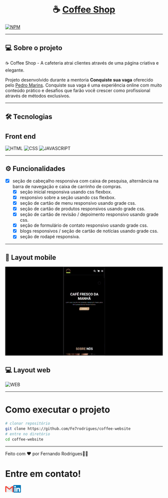 <h1 align="center">
     ☕ <a href="#" alt="site do ecoleta"> Coffee Shop </a>
</h1>


[![NPM](https://img.shields.io/npm/l/react)](https://github.com/Fe7rodrigues/coffee-website/blob/main/LICENSE) 


---

## 💻 Sobre o projeto

☕ Coffee Shop - A cafeteria atrai clientes através de uma página criativa e elegante.


Projeto desenvolvido durante a mentoria **Conquiste sua vaga** oferecido pelo [Pedro Marins](https://conquistesuavaga.com/mentoria).
Conquiste sua vaga é uma experiência online com muito conteúdo prático e desafios que farão você crescer como profissional através de métodos exclusivos.

---

## 🛠 Tecnologias

## Front end
![HTML](https://img.shields.io/badge/HTML-239120?style=for-the-badge&logo=html5&logoColor=white)
![CSS](https://img.shields.io/badge/CSS-239120?&style=for-the-badge&logo=css3&logoColor=white)
![JAVASCRIPT](https://img.shields.io/badge/JavaScript-F7DF1E?style=for-the-badge&logo=javascript&logoColor=black)

---

## ⚙️ Funcionalidades

- [x] seção de cabeçalho responsiva com caixa de pesquisa, alternância na barra de navegação e caixa de carrinho de compras.
  - [x] seção inicial responsiva usando css flexbox.
  - [x] responsivo sobre a seção usando css flexbox.
  - [x] seção de cartão de menu responsivo usando grade css.
  - [x] seção de cartão de produtos responsivos usando grade css.
  - [x] seção de cartão de revisão / depoimento responsivo usando grade css.
  - [x] seção de formulário de contato responsivo usando grade css.
  - [x] blogs responsivos / seção de cartão de notícias usando grade css.
  - [x] seção de rodapé responsiva.

---

## 📱 Layout mobile
![Mobile](assets/img/preview-mobile.gif) 

## 💻 Layout web

![WEB](assets/img/preview-web.gif)

---

# Como executar o projeto

```bash
# clonar repositório
git clone https://github.com/Fe7rodrigues/coffee-website
# entre no diretório
cd coffee-website 
```

---

Feito com ❤️ por Fernando Rodrigues👋🏽

#  Entre em contato!

<p align="center">
  <a href="mailto:fe7rodrigues@gmail.com" >
    <img align="left" alt="FernandoR | Gmail" width="26px" src="https://github.com/SatYu26/SatYu26/blob/master/Assets/Gmail.svg" />
  </a>   
  
  <a href="https://www.linkedin.com/in/fernando-rodrigues-69251a1a2/" target="_blank">
    <img align="left" alt="FernandoR | Linkedin" width="24px" src="https://github.com/SatYu26/SatYu26/blob/master/Assets/Linkedin.svg" />
  </a>   

